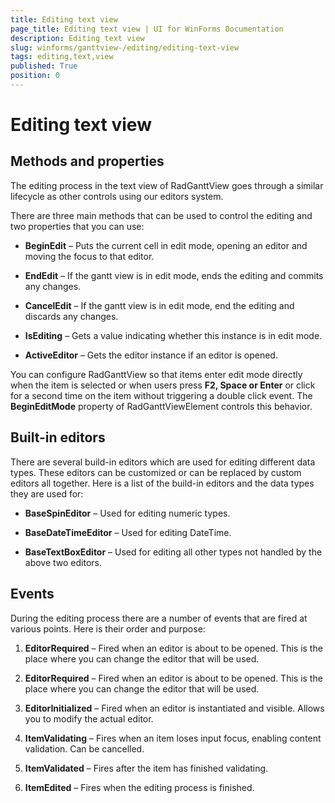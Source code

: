 ```yaml
---
title: Editing text view
page_title: Editing text view | UI for WinForms Documentation
description: Editing text view
slug: winforms/ganttview-/editing/editing-text-view
tags: editing,text,view
published: True
position: 0
---
```


# Editing text view
 
##  Methods and properties
      

The editing process in the text view of RadGanttView goes through a similar lifecycle as other controls using our editors system.
        

There are three main methods that can be used to control the editing and two properties that you can use:
        

* __BeginEdit__ – Puts the current cell in edit mode, opening an editor and moving the focus to that editor.
            

* __EndEdit__ – If the gantt view is in edit mode, ends the editing and commits any changes.
            

* __CancelEdit__ – If the gantt view is in edit mode, end the editing and discards any changes.
            

* __IsEditing__ – Gets a value indicating whether this instance is in edit mode.
            

* __ActiveEditor__ – Gets the editor instance if an editor is opened.
            

You can configure RadGanttView so that items enter edit mode directly when the item is selected or when users press __F2, Space or Enter__ or click for a second time on the item without triggering a double click event. The __BeginEditMode__ property of RadGanttViewElement controls this behavior.
        

## Built-in editors

There are several build-in editors which are used for editing different data types. These editors can be customized or can be replaced by custom editors all together. Here is a list of the build-in editors and the data types they are used for:
        

* __BaseSpinEditor__ – Used for editing numeric types.
            

* __BaseDateTimeEditor__ – Used for editing DateTime.
            

* __BaseTextBoxEditor__ – Used for editing all other types not handled by the above two editors.
            

## Events

During the editing process there are a number of events that are fired at various points. Here is their order and purpose:
        

1. __EditorRequired__ – Fired when an editor is about to be opened. This is the place where you can change the editor that will be used.
            

1. __EditorRequired__ – Fired when an editor is about to be opened. This is the place where you can change the editor that will be used.
            

1. __EditorInitialized__ – Fired when an editor is instantiated and visible. Allows you to modify the actual editor.
            

1. __ItemValidating__ – Fires when an item loses input focus, enabling content validation. Can be cancelled.
            

1. __ItemValidated__ – Fires after the item has finished validating.
            

1. __ItemEdited__ – Fires when the editing process is finished.
            
